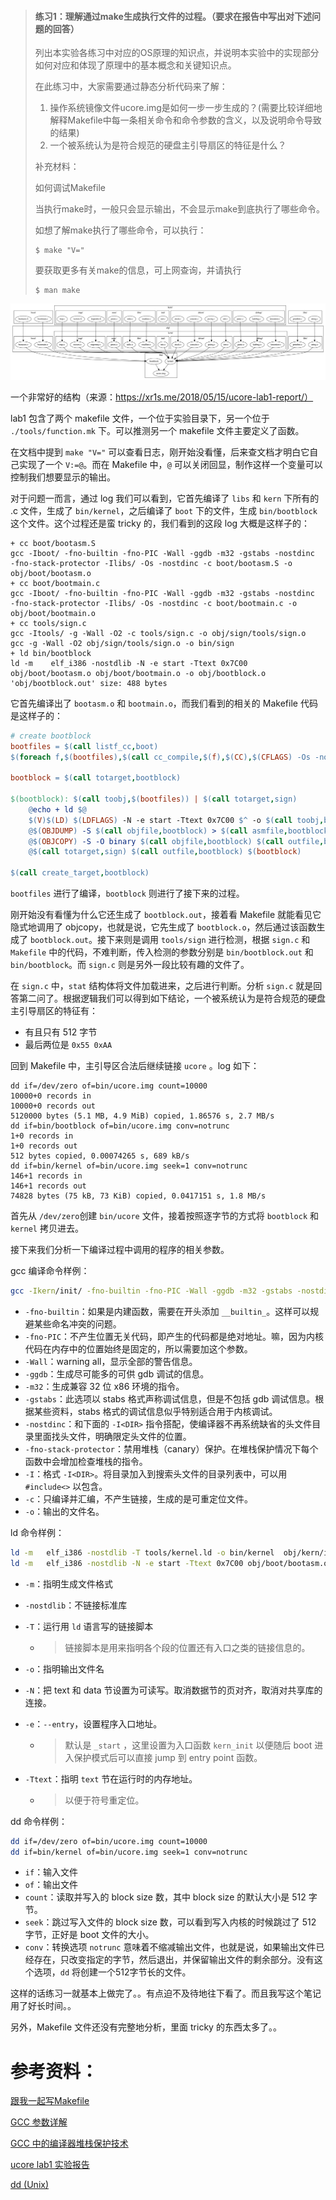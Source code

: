 > #### 练习1：理解通过make生成执行文件的过程。（要求在报告中写出对下述问题的回答）
>
> 列出本实验各练习中对应的OS原理的知识点，并说明本实验中的实现部分如何对应和体现了原理中的基本概念和关键知识点。
>
> 在此练习中，大家需要通过静态分析代码来了解：
>
> 1. 操作系统镜像文件ucore.img是如何一步一步生成的？(需要比较详细地解释Makefile中每一条相关命令和命令参数的含义，以及说明命令导致的结果)
> 2. 一个被系统认为是符合规范的硬盘主引导扇区的特征是什么？
>
> 补充材料：
>
> 如何调试Makefile
>
> 当执行make时，一般只会显示输出，不会显示make到底执行了哪些命令。
>
> 如想了解make执行了哪些命令，可以执行：
>
> ```
> $ make "V="
> ```
>
> 要获取更多有关make的信息，可上网查询，并请执行
>
> ```
> $ man make
> ```



![](assets/ucore-lab1-dependency-tree.png)

一个非常好的结构（来源：https://xr1s.me/2018/05/15/ucore-lab1-report/）

lab1 包含了两个 makefile 文件，一个位于实验目录下，另一个位于 `./tools/function.mk` 下。可以推测另一个 makefile 文件主要定义了函数。

在文档中提到 `make "V="` 可以查看日志，刚开始没看懂，后来查文档才明白它自己实现了一个 `V:=@`。而在 Makefile 中，`@` 可以关闭回显，制作这样一个变量可以控制我们想要显示的输出。

对于问题一而言，通过 log 我们可以看到，它首先编译了 `libs` 和 `kern` 下所有的  .c 文件，生成了 `bin/kernel`，之后编译了 `boot` 下的文件，生成 `bin/bootblock` 这个文件。这个过程还是蛮 tricky 的，我们看到的这段 log 大概是这样子的：

```
+ cc boot/bootasm.S
gcc -Iboot/ -fno-builtin -fno-PIC -Wall -ggdb -m32 -gstabs -nostdinc  -fno-stack-protector -Ilibs/ -Os -nostdinc -c boot/bootasm.S -o obj/boot/bootasm.o
+ cc boot/bootmain.c
gcc -Iboot/ -fno-builtin -fno-PIC -Wall -ggdb -m32 -gstabs -nostdinc  -fno-stack-protector -Ilibs/ -Os -nostdinc -c boot/bootmain.c -o obj/boot/bootmain.o
+ cc tools/sign.c
gcc -Itools/ -g -Wall -O2 -c tools/sign.c -o obj/sign/tools/sign.o
gcc -g -Wall -O2 obj/sign/tools/sign.o -o bin/sign
+ ld bin/bootblock
ld -m    elf_i386 -nostdlib -N -e start -Ttext 0x7C00 obj/boot/bootasm.o obj/boot/bootmain.o -o obj/bootblock.o
'obj/bootblock.out' size: 488 bytes
```

它首先编译出了 `bootasm.o` 和 `bootmain.o`，而我们看到的相关的 Makefile 代码是这样子的：

```makefile
# create bootblock
bootfiles = $(call listf_cc,boot)
$(foreach f,$(bootfiles),$(call cc_compile,$(f),$(CC),$(CFLAGS) -Os -nostdinc))

bootblock = $(call totarget,bootblock)

$(bootblock): $(call toobj,$(bootfiles)) | $(call totarget,sign)
	@echo + ld $@
	$(V)$(LD) $(LDFLAGS) -N -e start -Ttext 0x7C00 $^ -o $(call toobj,bootblock)
	@$(OBJDUMP) -S $(call objfile,bootblock) > $(call asmfile,bootblock)
	@$(OBJCOPY) -S -O binary $(call objfile,bootblock) $(call outfile,bootblock)
	@$(call totarget,sign) $(call outfile,bootblock) $(bootblock)

$(call create_target,bootblock)
```

`bootfiles` 进行了编译，`bootblock` 则进行了接下来的过程。

刚开始没有看懂为什么它还生成了 `bootblock.out`，接着看 Makefile 就能看见它隐式地调用了 objcopy，也就是说，它先生成了 `bootblock.o`，然后通过该函数生成了 `bootblock.out`。接下来则是调用 `tools/sign` 进行检测，根据 `sign.c` 和 `Makefile` 中的代码，不难判断，传入检测的参数分别是 `bin/bootblock.out` 和 `bin/bootblock`。而 `sign.c` 则是另外一段比较有趣的文件了。

在 `sign.c` 中，`stat` 结构体将文件加载进来，之后进行判断。分析 `sign.c` 就是回答第二问了。根据逻辑我们可以得到如下结论，一个被系统认为是符合规范的硬盘主引导扇区的特征有：

- 有且只有 512 字节
- 最后两位是 `0x55 0xAA`

回到 Makefile 中，主引导区合法后继续链接 `ucore` 。log 如下：

```
dd if=/dev/zero of=bin/ucore.img count=10000
10000+0 records in
10000+0 records out
5120000 bytes (5.1 MB, 4.9 MiB) copied, 1.86576 s, 2.7 MB/s
dd if=bin/bootblock of=bin/ucore.img conv=notrunc
1+0 records in
1+0 records out
512 bytes copied, 0.00074265 s, 689 kB/s
dd if=bin/kernel of=bin/ucore.img seek=1 conv=notrunc
146+1 records in
146+1 records out
74828 bytes (75 kB, 73 KiB) copied, 0.0417151 s, 1.8 MB/s
```

首先从 `/dev/zero`创建 `bin/ucore` 文件，接着按照逐字节的方式将 `bootblock` 和 `kernel` 拷贝进去。

接下来我们分析一下编译过程中调用的程序的相关参数。

gcc 编译命令样例：

```bash
gcc -Ikern/init/ -fno-builtin -fno-PIC -Wall -ggdb -m32 -gstabs -nostdinc  -fno-stack-protector -Ilibs/ -Ikern/debug/ -Ikern/driver/ -Ikern/trap/ -Ikern/mm/ -c kern/init/init.c -o obj/kern/init/init.o
```

- `-fno-builtin`：如果是内建函数，需要在开头添加 `__builtin_`。这样可以规避某些命名冲突的问题。
- `-fno-PIC`：不产生位置无关代码，即产生的代码都是绝对地址。嘛，因为内核代码在内存中的位置始终是固定的，所以需要加这个参数。
- `-Wall`：warning all，显示全部的警告信息。
- `-ggdb`：生成尽可能多的可供 gdb 调试的信息。
- `-m32`：生成兼容 32 位 x86 环境的指令。
- `-gstabs`：此选项以 stabs 格式声称调试信息，但是不包括 gdb 调试信息。根据某些资料，stabs 格式的调试信息似乎特别适合用于内核调试。
- `-nostdinc`：和下面的 `-I<DIR>` 指令搭配，使编译器不再系统缺省的头文件目录里面找头文件，明确限定头文件的位置。
- `-fno-stack-protector`：禁用堆栈（canary）保护。在堆栈保护情况下每个函数中会增加检查堆栈的指令。
- `-I`：格式 `-I<DIR>`。将目录加入到搜索头文件的目录列表中，可以用 `#include<>` 以包含。
- `-c`：只编译并汇编，不产生链接，生成的是可重定位文件。
- `-o`：输出的文件名。

ld 命令样例：

```bash
ld -m	elf_i386 -nostdlib -T tools/kernel.ld -o bin/kernel  obj/kern/init/init.o obj/kern/libs/stdio.o obj/kern/libs/readline.o obj/kern/debug/panic.o obj/kern/debug/kdebug.o obj/kern/debug/kmonitor.o obj/kern/driver/clock.o obj/kern/driver/console.o obj/kern/driver/picirq.o obj/kern/driver/intr.o obj/kern/trap/trap.o obj/kern/trap/vectors.o obj/kern/trap/trapentry.o obj/kern/mm/pmm.o  obj/libs/string.o obj/libs/printfmt.o
ld -m	elf_i386 -nostdlib -N -e start -Ttext 0x7C00 obj/boot/bootasm.o obj/boot/bootmain.o -o obj/bootblock.o
```

- `-m`：指明生成文件格式

- `-nostdlib`：不链接标准库

- `-T`：运行用 `ld` 语言写的链接脚本

  - > 链接脚本是用来指明各个段的位置还有入口之类的链接信息的。

- `-o`：指明输出文件名

- `-N`：把 text 和 data 节设置为可读写。取消数据节的页对齐，取消对共享库的连接。

- `-e`：`--entry`，设置程序入口地址。

  - > 默认是 `_start` ，这里设置为入口函数 `kern_init` 以便随后 boot 进入保护模式后可以直接 jump 到 entry point 函数。

- `-Ttext`：指明 `text` 节在运行时的内存地址。

  - > 以便于符号重定位。

dd 命令样例：

```bash
dd if=/dev/zero of=bin/ucore.img count=10000
dd if=bin/kernel of=bin/ucore.img seek=1 conv=notrunc
```

- `if`：输入文件
- `of`：输出文件
- `count`：读取并写入的 block size 数，其中 block size 的默认大小是 512 字节。
- `seek`：跳过写入文件的 block size 数，可以看到写入内核的时候跳过了 512 字节，正好是 boot 文件的大小。
- `conv`：转换选项 `notrunc` 意味着不缩减输出文件，也就是说，如果输出文件已经存在，只改变指定的字节，然后退出，并保留输出文件的剩余部分。没有这个选项，`dd` 将创建一个512字节长的文件。

这样的话练习一就基本上做完了。。有点迫不及待地往下看了。而且我写这个笔记用了好长时间。。

另外，Makefile 文件还没有完整地分析，里面 tricky 的东西太多了。。

# 参考资料：

[跟我一起写Makefile](https://seisman.github.io/how-to-write-makefile/index.html)

[GCC 参数详解](http://www.cppblog.com/SEMAN/archive/2005/11/30/1440.html)

[GCC 中的编译器堆栈保护技术](https://www.ibm.com/developerworks/cn/linux/l-cn-gccstack/index.html)

[ucore lab1 实验报告](https://xr1s.me/2018/05/15/ucore-lab1-report/)

[dd (Unix)](https://zh.wikipedia.org/wiki/Dd_(Unix))
